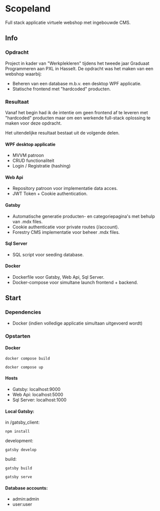 
# Scopeland

Full stack applicatie virtuele webshop met ingebouwde CMS.

## Info
### Opdracht
Project in kader van "Werkplekleren" tijdens het tweede jaar Graduaat Programmeren aan PXL in Hasselt. 
De opdracht was het maken van een webshop waarbij:
* Beheren van een database m.b.v. een desktop WPF applicatie.
* Statische frontend met "hardcoded" producten.

### Resultaat
Vanaf het begin had ik de intentie om geen frontend af te leveren met "hardcoded" producten maar om een werkende full-stack oplossing te maken voor deze opdracht.

Het uitendelijke resultaat bestaat uit de volgende delen.
#### WPF desktop applicatie
* MVVM patroon
* CRUD functionaliteit 
* Login / Registratie (hashing)
#### Web Api
*  Repository patroon voor implementatie data acces.
* JWT Token + Cookie authentication.
#### Gatsby
*  Automatische generatie producten- en categoriepagina's met behulp van .mdx files.
* Cookie authenticatie voor private routes (/account).
* Forestry CMS implementatie voor beheer .mdx files.
#### Sql Server
* SQL script voor seeding database.
#### Docker
*  Dockerfile voor Gatsby, Web Api, Sql Server.
* Docker-compose voor simultane launch frontend + backend.
## Start

### Dependencies

- Docker (indien volledige applicatie simultaan uitgevoerd wordt)

### Opstarten

#### Docker

```
docker compose build
```

```
docker compose up
```
#### Hosts
* Gatsby: localhost:9000
* Web Api: localhost:5000
* Sql Server: localhost:1000

#### Local Gatsby:
in /gatsby_client:
```
npm install
```
development:
```
gatsby develop
```

build:
```
gatsby build
```
```
gatsby serve
```
#### Database accounts:
* admin:admin
* user:user
